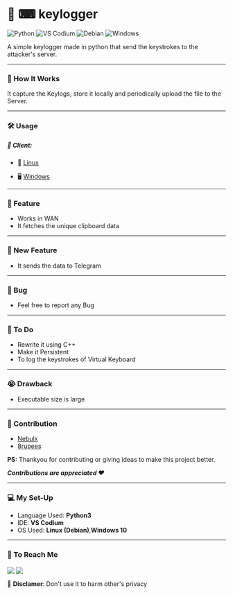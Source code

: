 # 🔐  ⌨  keylogger  

![Python](https://img.shields.io/badge/Python-14354C?style=flat&logo=python&logoColor=white)  ![VS Codium](https://img.shields.io/badge/VSCodium-2F80ED?style=flat&logo=VSCodium&logoColor=white)  ![Debian](https://img.shields.io/badge/Debian-A81D33?style=flat&logo=debian&logoColor=white) ![Windows](https://img.shields.io/badge/Windows-0078D6?style=flat&logo=windows&logoColor=white)  

A simple keylogger made in python that send the keystrokes to the attacker's server.  

---  

### 🐼 How It Works  

It capture the Keylogs, store it locally and periodically upload the file to the Server.  

---  

### 🛠️ Usage  
 
##### 👥 Client:  

- 🐧 [Linux](Linux/README.md) 

- 🖥️ [Windows](Windows/README.md) 

---  

### 🗿 Feature  

* Works in WAN  
* It fetches the unique clipboard data  

---  

### 🚀 New Feature  

* It sends the data to Telegram  

---  

### 🐞 Bug  
   
* Feel free to report any Bug  

---  
    
### 🥷 To Do 
 
* Rewrite it using C++ 
* Make it Persistent
* To log the keystrokes of Virtual Keyboard  

---  

### 😭 Drawback  

* Executable size is large  

---  

### 🤝 Contribution  
  
* [Nebulx](discord.com/users/758104123249262652) 
* [8rupees](https://github.com/8rupees)  



__PS:__ Thankyou for contributing or giving ideas to make this project better.  

___Contributions are appreciated ❤️___

---  

### 💻 My Set-Up  

* Language Used: __Python3__ 
* IDE: __VS Codium__  
* OS Used: __Linux (Debian)__,__Windows 10__    

---  

### 💬 To Reach Me  

 <a href='https://discord.com/users/718847515176206406' target="blank"> <img align="center" src="https://img.shields.io/badge/Discord-5865F2?style=flat&logo=discord&logoColor=white"/></a> <a href='https://twitter.com/debang5hu' target="blank"> <img align="center" src="https://img.shields.io/badge/X-000000?style=flat&logo=x&logoColor=white"/></a>  
 


🚫 __Disclamer__: Don't use it to harm other's privacy  
